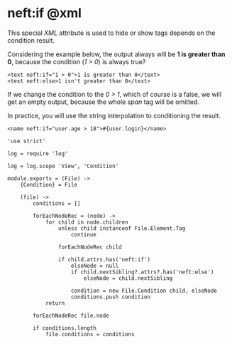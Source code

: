neft:if @xml
=======

This special *XML* attribute is used to hide or show tags depends on the condition result.

Considering the example below, the output always will be **1 is greater than 0**,
because the condition (*1 > 0*) is always true?

```
<text neft:if="1 > 0">1 is greater than 0</text>
<text neft:else>1 isn't greater than 0</text>
```

If we change the condition to the *0 > 1*, which of course is a false, we will get an empty
output, because the whole *span* tag will be omitted.

In practice, you will use the string interpolation to conditioning the result.

```
<name neft:if="user.age > 18">#{user.login}</name>
```

	'use strict'

	log = require 'log'

	log = log.scope 'View', 'Condition'

	module.exports = (File) ->
		{Condition} = File

		(file) ->
			conditions = []

			forEachNodeRec = (node) ->
				for child in node.children
					unless child instanceof File.Element.Tag
						continue

					forEachNodeRec child

					if child.attrs.has('neft:if')
						elseNode = null
						if child.nextSibling?.attrs?.has('neft:else')
							elseNode = child.nextSibling

						condition = new File.Condition child, elseNode
						conditions.push condition
				return

			forEachNodeRec file.node

			if conditions.length
				file.conditions = conditions

